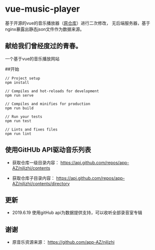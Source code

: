 # vue-music-player

基于开源的vue的音乐播放器（[原仓库](https://github.com/sjx1995/vue-music-player)）进行二次修改，
无后端服务器，基于nginx暴露出静态json文件作为数据来源。

献给我们曾经度过的青春。
-----------------------------------------------

一个基于vue的音乐播放网站

##开始

```
// Project setup
npm install

// Compiles and hot-reloads for development
npm run serve

// Compiles and minifies for production
npm run build

// Run your tests
npm run test

// Lints and fixes files
npm run lint
```
## 使用GitHUb API驱动音乐列表

- 获取仓库一级目录内容：
    https://api.github.com/repos/app-AZ/njlizhi/contents
    
- 获取仓库子目录内容：
    https://api.github.com/repos/app-AZ/njlizhi/contents/directory

## 更新

- 2019.6.19 使用gitHub api为数据提供支持，可以收听全部录音室专辑

## 谢谢

- 原音乐资源来源：
    https://github.com/app-AZ/njlizhi